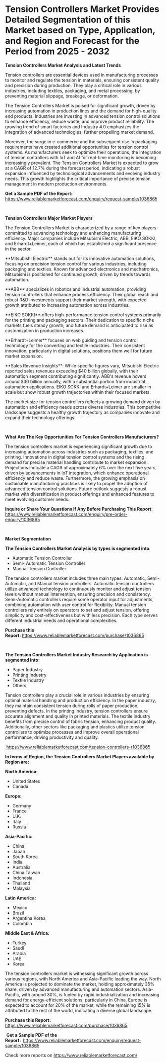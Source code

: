 <p><h1>Tension Controllers Market Provides Detailed Segmentation of this Market based on Type, Application, and Region and Forecast for the Period from 2025 - 2032</h1></p><p><strong>Tension Controllers Market Analysis and Latest Trends</strong></p>
<p><p>Tension controllers are essential devices used in manufacturing processes to monitor and regulate the tension in materials, ensuring consistent quality and precision during production. They play a critical role in various industries, including textiles, packaging, and metal processing, by preventing material slippage, breakage, or deformation.</p><p>The Tension Controllers Market is poised for significant growth, driven by increasing automation in production lines and the demand for high-quality end products. Industries are investing in advanced tension control solutions to enhance efficiency, reduce waste, and improve product reliability. The growing trend of smart factories and Industry 4.0 emphasizes the integration of advanced technologies, further propelling market demand.</p><p>Moreover, the surge in e-commerce and the subsequent rise in packaging requirements have created additional opportunities for tension control systems. As manufacturers seek to optimize their operations, the integration of tension controllers with IoT and AI for real-time monitoring is becoming increasingly prevalent. The Tension Controllers Market is expected to grow at a CAGR of 12.7% during the forecast period, indicating a robust expansion influenced by technological advancements and evolving industry needs. This growth highlights the critical importance of precise tension management in modern production environments.</p></p>
<p><strong>Get a Sample PDF of the Report:&nbsp;</strong> <a href="https://www.reliablemarketforecast.com/enquiry/request-sample/1036865?utm_campaign=2456&utm_medium=2&utm_source=Github&utm_content=ia&utm_term=08042025&utm_id=tension-controllers">https://www.reliablemarketforecast.com/enquiry/request-sample/1036865</a></p>
<p>&nbsp;</p>
<p><strong>Tension Controllers Major Market Players</strong></p>
<p><p>The Tension Controllers Market is characterized by a range of key players committed to advancing technology and enhancing manufacturing efficiency. Major companies include Mitsubishi Electric, ABB, EIKO SOKKI, and Erhardt+Leimer, each of which has established a significant presence in the sector.</p><p>**Mitsubishi Electric** stands out for its innovative automation solutions, focusing on precision tension control for various industries, including packaging and textiles. Known for advanced electronics and mechatronics, Mitsubishi is positioned for continued growth, driven by trends towards automation.</p><p>**ABB** specializes in robotics and industrial automation, providing tension controllers that enhance process efficiency. Their global reach and robust R&D investments support their market strength, with expected growth attributed to increasing automation across industries.</p><p>**EIKO SOKKI** offers high-performance tension control systems primarily for the printing and packaging sectors. Their dedication to specific niche markets fuels steady growth, and future demand is anticipated to rise as customization in production increases.</p><p>**Erhardt+Leimer** focuses on web guiding and tension control technology for the converting and textile industries. Their consistent innovation, particularly in digital solutions, positions them well for future market expansion.</p><p>**Sales Revenue Insights**: While specific figures vary, Mitsubishi Electric reported sales revenues exceeding $40 billion globally, with their automation segment contributing significantly. ABB's revenue hovers around $30 billion annually, with a substantial portion from industrial automation applications. EIKO SOKKI and Erhardt+Leimer are smaller in scale but show robust growth trajectories within their focused markets.</p><p>The market size for tension controllers reflects a growing demand driven by automation and efficiency needs across diverse industries. This competitive landscape suggests a healthy growth trajectory as companies innovate and expand their technology offerings.</p></p>
<p>&nbsp;</p>
<p><strong>What Are The Key Opportunities For Tension Controllers Manufacturers?</strong></p>
<p><p>The tension controllers market is experiencing significant growth due to increasing automation across industries such as packaging, textiles, and printing. Innovations in digital tension control systems and the rising demand for precise material handling contribute to market expansion. Projections indicate a CAGR of approximately 6% over the next five years, driven by advancements in IoT integration, which enhance operational efficiency and reduce waste. Furthermore, the growing emphasis on sustainable manufacturing practices is likely to propel the adoption of advanced tension control solutions. Future outlook suggests a robust market with diversification in product offerings and enhanced features to meet evolving customer needs.</p></p>
<p><strong>Inquire or Share Your Questions If Any Before Purchasing This Report:</strong> <a href="https://www.reliablemarketforecast.com/enquiry/pre-order-enquiry/1036865?utm_campaign=2456&utm_medium=2&utm_source=Github&utm_content=ia&utm_term=08042025&utm_id=tension-controllers">https://www.reliablemarketforecast.com/enquiry/pre-order-enquiry/1036865</a></p>
<p>&nbsp;</p>
<p><strong>Market Segmentation</strong></p>
<p><strong>The Tension Controllers Market Analysis by types is segmented into:</strong></p>
<p><ul><li>Automatic Tension Controller</li><li>Semi- Automatic Tension Controller</li><li>Manual Tension Controller</li></ul></p>
<p><p>The tension controllers market includes three main types: Automatic, Semi-Automatic, and Manual tension controllers. Automatic tension controllers utilize advanced technology to continuously monitor and adjust tension levels without manual intervention, ensuring precision and consistency. Semi-Automatic controllers require some operator input for adjustments, combining automation with user control for flexibility. Manual tension controllers rely entirely on operators to set and adjust tension, offering simplicity and cost-effectiveness but with less precision. Each type serves different industrial needs and operational complexities.</p></p>
<p><strong>Purchase this Report:&nbsp;</strong><a href="https://www.reliablemarketforecast.com/purchase/1036865?utm_campaign=2456&utm_medium=2&utm_source=Github&utm_content=ia&utm_term=08042025&utm_id=tension-controllers">https://www.reliablemarketforecast.com/purchase/1036865</a></p>
<p>&nbsp;</p>
<p><strong>The Tension Controllers Market Industry Research by Application is segmented into:</strong></p>
<p><ul><li>Paper Industry</li><li>Printing Industry</li><li>Textile Industry</li><li>Others</li></ul></p>
<p><p>Tension controllers play a crucial role in various industries by ensuring optimal material handling and production efficiency. In the paper industry, they maintain consistent tension during rolls of paper production, preventing defects. In the printing industry, tension controllers ensure accurate alignment and quality in printed materials. The textile industry benefits from precise control of fabric tension, enhancing product quality. Additionally, other sectors like packaging and plastics utilize tension controllers to optimize processes and improve overall operational performance, driving productivity and quality.</p></p>
<p><a href="https://www.reliablemarketforecast.com/tension-controllers-r1036865?utm_campaign=2456&utm_medium=2&utm_source=Github&utm_content=ia&utm_term=08042025&utm_id=tension-controllers">&nbsp;https://www.reliablemarketforecast.com/tension-controllers-r1036865</a></p>
<p><strong>In terms of Region, the Tension Controllers Market Players available by Region are:</strong></p>
<p>
    <p> <strong> North America: </strong>
        <ul>
            <li>United States</li>
            <li>Canada</li>
        </ul>
        </p> 
    <p> <strong> Europe: </strong>
        <ul>
            <li>Germany</li>
            <li>France</li>
            <li>U.K.</li>
            <li>Italy</li>
            <li>Russia</li>
        </ul>
        </p> 
    <p> <strong> Asia-Pacific: </strong>
        <ul>
            <li>China</li>
            <li>Japan</li>
            <li>South Korea</li>
            <li>India</li>
            <li>Australia</li>
            <li>China Taiwan</li>
            <li>Indonesia</li>
            <li>Thailand</li>
            <li>Malaysia</li>
        </ul>
        </p> 
    <p> <strong> Latin America: </strong>
        <ul>
            <li>Mexico</li>
            <li>Brazil</li>
            <li>Argentina Korea</li>
            <li>Colombia</li>
        </ul>
        </p> 
    <p> <strong> Middle East & Africa: </strong>
        <ul>
            <li>Turkey</li>
            <li>Saudi</li>
            <li>Arabia</li>
            <li>UAE</li>
            <li>Korea</li>
        </ul>
    </p>
    </p>
<p><p>The tension controllers market is witnessing significant growth across various regions, with North America and Asia-Pacific leading the way. North America is projected to dominate the market, holding approximately 35% share, driven by advanced manufacturing and automation sectors. Asia-Pacific, with around 30%, is fueled by rapid industrialization and increasing demand for energy-efficient solutions, particularly in China. Europe is expected to account for 20% of the market, while the remaining 15% is attributed to the rest of the world, indicating a diverse global landscape.</p></p>
<p><strong>Purchase this Report: </strong><a href="https://www.reliablemarketforecast.com/purchase/1036865?utm_campaign=2456&utm_medium=2&utm_source=Github&utm_content=ia&utm_term=08042025&utm_id=tension-controllers">https://www.reliablemarketforecast.com/purchase/1036865</a></p>
<p>&nbsp;<strong>Get a Sample PDF of the Report:&nbsp;&nbsp;</strong><a href="https://www.reliablemarketforecast.com/enquiry/request-sample/1036865?utm_campaign=2456&utm_medium=2&utm_source=Github&utm_content=ia&utm_term=08042025&utm_id=tension-controllers">https://www.reliablemarketforecast.com/enquiry/request-sample/1036865</a></p>
<p><strong></strong></p>
<p>Check more reports on <a href="https://www.reliablemarketforecast.com/?utm_campaign=2456&utm_medium=2&utm_source=Github&utm_content=ia&utm_term=08042025&utm_id=tension-controllers">https://www.reliablemarketforecast.com/</a></p>